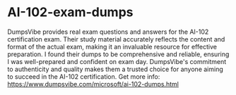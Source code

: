 # AI-102-exam-dumps
DumpsVibe provides real exam questions and answers for the AI-102 certification exam. Their study material accurately reflects the content and format of the actual exam, making it an invaluable resource for effective preparation. I found their dumps to be comprehensive and reliable, ensuring I was well-prepared and confident on exam day. DumpsVibe's commitment to authenticity and quality makes them a trusted choice for anyone aiming to succeed in the AI-102 certification.
Get more info: https://www.dumpsvibe.com/microsoft/ai-102-dumps.html
